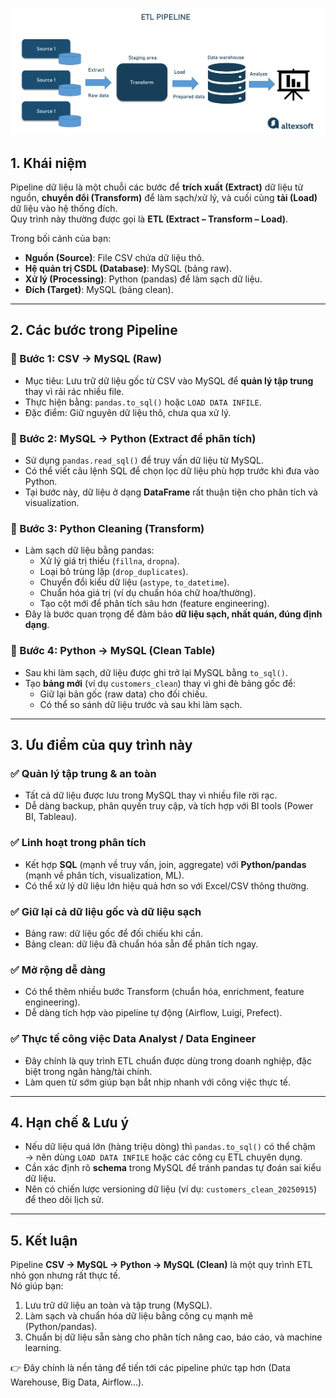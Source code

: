 ![alt text](image.png)

## 1. Khái niệm
Pipeline dữ liệu là một chuỗi các bước để **trích xuất (Extract)** dữ liệu từ nguồn, **chuyển đổi (Transform)** để làm sạch/xử lý, và cuối cùng **tải (Load)** dữ liệu vào hệ thống đích.  
Quy trình này thường được gọi là **ETL (Extract – Transform – Load)**.

Trong bối cảnh của bạn:
- **Nguồn (Source)**: File CSV chứa dữ liệu thô.
- **Hệ quản trị CSDL (Database)**: MySQL (bảng raw).
- **Xử lý (Processing)**: Python (pandas) để làm sạch dữ liệu.
- **Đích (Target)**: MySQL (bảng clean).

---

## 2. Các bước trong Pipeline

### 🔹 Bước 1: CSV → MySQL (Raw)
- Mục tiêu: Lưu trữ dữ liệu gốc từ CSV vào MySQL để **quản lý tập trung** thay vì rải rác nhiều file.
- Thực hiện bằng: `pandas.to_sql()` hoặc `LOAD DATA INFILE`.
- Đặc điểm: Giữ nguyên dữ liệu thô, chưa qua xử lý.

### 🔹 Bước 2: MySQL → Python (Extract để phân tích)
- Sử dụng `pandas.read_sql()` để truy vấn dữ liệu từ MySQL.
- Có thể viết câu lệnh SQL để chọn lọc dữ liệu phù hợp trước khi đưa vào Python.
- Tại bước này, dữ liệu ở dạng **DataFrame** rất thuận tiện cho phân tích và visualization.

### 🔹 Bước 3: Python Cleaning (Transform)
- Làm sạch dữ liệu bằng pandas:
  - Xử lý giá trị thiếu (`fillna`, `dropna`).
  - Loại bỏ trùng lặp (`drop_duplicates`).
  - Chuyển đổi kiểu dữ liệu (`astype`, `to_datetime`).
  - Chuẩn hóa giá trị (ví dụ chuẩn hóa chữ hoa/thường).
  - Tạo cột mới để phân tích sâu hơn (feature engineering).
- Đây là bước quan trọng để đảm bảo **dữ liệu sạch, nhất quán, đúng định dạng**.

### 🔹 Bước 4: Python → MySQL (Clean Table)
- Sau khi làm sạch, dữ liệu được ghi trở lại MySQL bằng `to_sql()`.
- Tạo **bảng mới** (ví dụ `customers_clean`) thay vì ghi đè bảng gốc để:
  - Giữ lại bản gốc (raw data) cho đối chiếu.
  - Có thể so sánh dữ liệu trước và sau khi làm sạch.

---

## 3. Ưu điểm của quy trình này

### ✅ Quản lý tập trung & an toàn
- Tất cả dữ liệu được lưu trong MySQL thay vì nhiều file rời rạc.
- Dễ dàng backup, phân quyền truy cập, và tích hợp với BI tools (Power BI, Tableau).

### ✅ Linh hoạt trong phân tích
- Kết hợp **SQL** (mạnh về truy vấn, join, aggregate) với **Python/pandas** (mạnh về phân tích, visualization, ML).
- Có thể xử lý dữ liệu lớn hiệu quả hơn so với Excel/CSV thông thường.

### ✅ Giữ lại cả dữ liệu gốc và dữ liệu sạch
- Bảng raw: dữ liệu gốc để đối chiếu khi cần.
- Bảng clean: dữ liệu đã chuẩn hóa sẵn để phân tích ngay.

### ✅ Mở rộng dễ dàng
- Có thể thêm nhiều bước Transform (chuẩn hóa, enrichment, feature engineering).
- Dễ dàng tích hợp vào pipeline tự động (Airflow, Luigi, Prefect).

### ✅ Thực tế công việc Data Analyst / Data Engineer
- Đây chính là quy trình ETL chuẩn được dùng trong doanh nghiệp, đặc biệt trong ngân hàng/tài chính.
- Làm quen từ sớm giúp bạn bắt nhịp nhanh với công việc thực tế.

---

## 4. Hạn chế & Lưu ý
- Nếu dữ liệu quá lớn (hàng triệu dòng) thì `pandas.to_sql()` có thể chậm → nên dùng `LOAD DATA INFILE` hoặc các công cụ ETL chuyên dụng.
- Cần xác định rõ **schema** trong MySQL để tránh pandas tự đoán sai kiểu dữ liệu.
- Nên có chiến lược versioning dữ liệu (ví dụ: `customers_clean_20250915`) để theo dõi lịch sử.

---

## 5. Kết luận
Pipeline **CSV → MySQL → Python → MySQL (Clean)** là một quy trình ETL nhỏ gọn nhưng rất thực tế.  
Nó giúp bạn:
1. Lưu trữ dữ liệu an toàn và tập trung (MySQL).  
2. Làm sạch và chuẩn hóa dữ liệu bằng công cụ mạnh mẽ (Python/pandas).  
3. Chuẩn bị dữ liệu sẵn sàng cho phân tích nâng cao, báo cáo, và machine learning.  

👉 Đây chính là nền tảng để tiến tới các pipeline phức tạp hơn (Data Warehouse, Big Data, Airflow…).  
